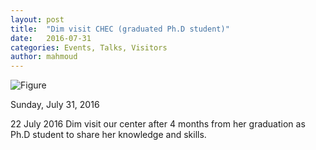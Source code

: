 ```yaml
---
layout: post
title:  "Dim visit CHEC (graduated Ph.D student)"
date:   2016-07-31
categories: Events, Talks, Visitors
author: mahmoud
---
```


![Figure](https://farm1.staticflickr.com/826/27406875547_90c563646d_c.jpg)

Sunday, July 31, 2016

22 July 2016 Dim visit our center after 4 months from her graduation as Ph.D student to share her knowledge and skills.







